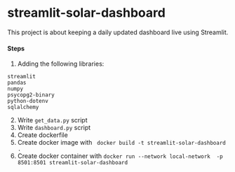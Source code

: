 # streamlit-solar-dashboard
This project is about keeping a daily updated dashboard live using Streamlit.

#### Steps
1. Adding the following libraries: 
```
streamlit
pandas
numpy
psycopg2-binary 
python-dotenv
sqlalchemy
```
2. Write `get_data.py` script
3. Write `dashboard.py` script
4. Create dockerfile
5. Create docker image with ` docker build -t streamlit-solar-dashboard .`
6. Create docker container with `docker run --network local-network  -p 8501:8501 streamlit-solar-dashboard`

